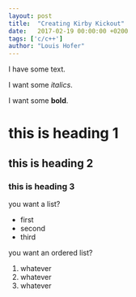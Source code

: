 ```yaml
---
layout: post
title:  "Creating Kirby Kickout"
date:   2017-02-19 00:00:00 +0200
tags: ['c/c++']
author: "Louis Hofer"
---
```


I have some text.

I want some _italics_.

I want some **bold**.

# this is heading 1

## this is heading 2

### this is heading 3

you want a list?
* first
* second
* third

you want an ordered list?
1. whatever
1. whatever
1. whatever
